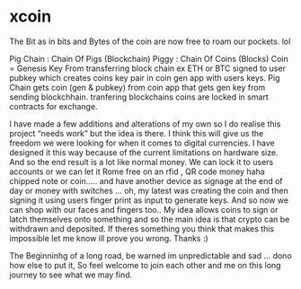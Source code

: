 # xcoin
The Bit as in bits and Bytes of the coin are now free to roam our pockets. lol  

Pig Chain : Chain Of Pigs (Blockchain) Piggy : Chain Of Coins (Blocks) Coin = Genesis Key From transferring block chain ex ETH or BTC signed to user pubkey which creates coins key pair in coin gen app with users keys. Pig Chain gets coin (gen & pubkey) from coin app that gets gen key from sending blockchhain. tranfering blockchains coins are locked in smart contracts for exchange.
  

I have made a few additions and alterations of my own so I do realise this project “needs work” but the idea is there. I think this will give us the freedom we were looking for when it comes to digital currencies. I have designed it this way because of the current limitations on hardware size. And so the end result is a lot like normal money. We can lock it to users accounts or we can let it Rome free on an rfid , QR code money haha chipped note or coin..... and have another device as signage at the end of day or money with switches … oh, my latest was creating the coin and then signing it using users finger print as input to generate keys. And so now we can shop with our faces and fingers too..  My idea allows coins to sign or latch themselves onto something and so the main idea is that crypto can be withdrawn and deposited.  If theres something you think that makes this impossible let me know ill prove you wrong. Thanks :) 

The Beginninhg of a long road, be warned im unpredictable and sad ... dono how else to put it, So feel welcome to join each other and me on this long journey to see what we may find. 
